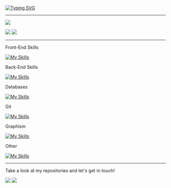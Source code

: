 
[![Typing SVG](https://readme-typing-svg.demolab.com?font=Fira+Code&pause=1000&color=C118F7&width=435&lines=Hi+there+%F0%9F%91%8B+I'm+Colette;I'm+a+student+at+Epitech+School;in+web+development)](https://git.io/typing-svg)

____________________________________________________

![](http://github-profile-summary-cards.vercel.app/api/cards/profile-details?username=Leily67&theme=radical)

![](http://github-profile-summary-cards.vercel.app/api/cards/most-commit-language?username=Leily67&theme=radical)
![](http://github-profile-summary-cards.vercel.app/api/cards/stats?username=Leily67&theme=radical)
____________________________________________________


Front-End Skills

[![My Skills](https://skillicons.dev/icons?i=js,html,css,react)](https://skillicons.dev)


Back-End Skills

[![My Skills](https://skillicons.dev/icons?i=php,symfony,laravel)](https://skillicons.dev)


Databases

[![My Skills](https://skillicons.dev/icons?i=mysql,mongodb)](https://skillicons.dev)


Git

[![My Skills](https://skillicons.dev/icons?i=github)](https://skillicons.dev)


Graphism

[![My Skills](https://skillicons.dev/icons?i=ps,figma)](https://skillicons.dev)


Other

[![My Skills](https://skillicons.dev/icons?i=linux,vscode,arduino,unity)](https://skillicons.dev)

____________________________________________________
Take a look at my repositories and let's get in touch!

<a href= "https://github.com/Leily67/"><img src="https://img.icons8.com/material-outlined/27/000000/ball-point-pen.png"/></a>
<a href= "https://www.linkedin.com/in/colette-oswald/"><img src="https://img.icons8.com/material-outlined/30/000000/linkedin.png"/>

